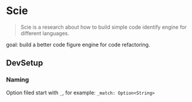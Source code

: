 # Scie

> Scie is a research about how to build simple code identify engine for different languages.

goal: build a better code figure engine for code refactoring.

## DevSetup

### Naming

Option filed start with `_`, for example: `_match: Option<String>`


